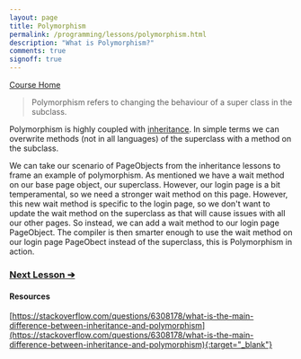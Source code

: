 ```yaml
---
layout: page
title: Polymorphism
permalink: /programming/lessons/polymorphism.html
description: "What is Polymorphism?"
comments: true
signoff: true
---
```

[Course Home](../course)

>Polymorphism refers to changing the behaviour of a super class in the subclass.

Polymorphism is highly coupled with [inheritance](../lessons/inheritance). In simple terms we can overwrite methods (not in all languages) of the superclass with a method on the subclass.

We can take our scenario of PageObjects from the inheritance lessons to frame an example of polymorphism. As mentioned we have a wait method on our base page object, our superclass. However, our login page is a bit temperamental, so we need a stronger wait method on this page. However, this new wait method is specific to the login page, so we don't want to update the wait method on the superclass as that will cause issues with all our other pages. So instead, we can add a wait method to our login page PageObject. The compiler is then smarter enough to use the wait method on our login page PageObect instead of the superclass, this is Polymorphism in action. 

### [Next Lesson &#10132;](../lessons/decomposition)

#### Resources
[https://stackoverflow.com/questions/6308178/what-is-the-main-difference-between-inheritance-and-polymorphism](https://stackoverflow.com/questions/6308178/what-is-the-main-difference-between-inheritance-and-polymorphism){:target="_blank"}